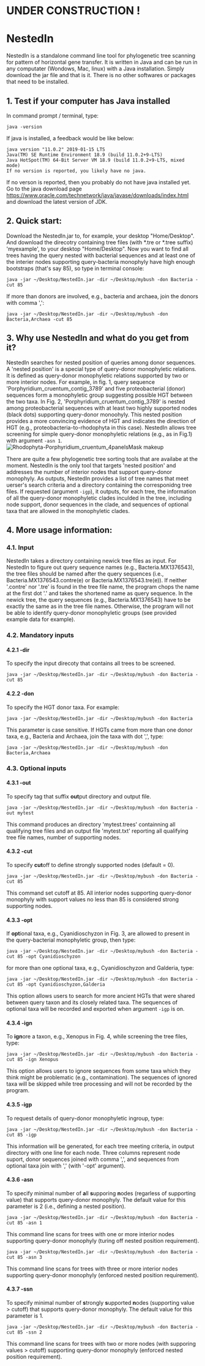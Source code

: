 # UNDER CONSTRUCTION !

# NestedIn
NestedIn is a standalone command line tool for phylogenetic tree scanning for pattern of horizontal gene transfer. It is written in Java and can be run in any computater (Wondows, Mac, linux) with a Java installation. Simply download the jar file and that is it. There is no other softwares or packages that need to be installed.

## 1. Test if your computer has Java installed
In command prompt / terminal, type:
```
java -version
```
If java is installed, a feedback would be like below:
```
java version "11.0.2" 2019-01-15 LTS
Java(TM) SE Runtime Environment 18.9 (build 11.0.2+9-LTS)
Java HotSpot(TM) 64-Bit Server VM 18.9 (build 11.0.2+9-LTS, mixed mode)
If no version is reported, you likely have no java.
```
If no verson is reported, then you probably do not have java installed yet. Go to the java download page  https://www.oracle.com/technetwork/java/javase/downloads/index.html and download the latest version of JDK.

## 2. Quick start:
Download the NestedIn.jar to, for example, your desktop "Home/Desktop". And download the direcotry containing tree files \(with \*.tre or \*.tree suffix) 'myexample', to your desktop "Home/Desktop". Now you want to find all trees having the query nested with bacterial sequences and at least one of the interier nodes supporting query-bacteria monophyly have high enough bootstraps (that's say 85),  so type in terminal console:
```
java -jar ~/Desktop/NestedIn.jar -dir ~/Desktop/mybush -don Bacteria -cut 85
```
If more than donors are involved, e.g., bacteria and archaea, join the donors with comma ',':
```
java -jar ~/Desktop/NestedIn.jar -dir ~/Desktop/mybush -don Bacteria,Archaea -cut 85
```

## 3. Why use NestedIn and what do you get from it?
NestedIn searches for nested position of queries among donor sequences. A 'nested position' is a special type of query-donor monophyletic relations. It is defined as query-donor monophyletic relations supported by two or more interior nodes. For example, in fig. 1, query sequence 'Porphyridium_cruentum_contig_3789' and five proteobacterial (donor) sequences form a monophyletic group suggesting possible HGT between the two taxa. In Fig. 2, 'Porphyridium_cruentum_contig_3789' is nested among proteobacterial sequences with at least two highly supported nodes (black dots) supporting query-donor monoohyly. This nested position provides a more convincing evidence of HGT and indicates the direction of HGT (e.g., proteobacteria-to-rhodophyta in this case). NestedIn allows tree screening for simple query-donor monophyletic relations (e.g., as in Fig.1) with argument `-asn 1`.
![Rhodophyta-Porphyridium_cruentum_4panelsMask makeup](https://user-images.githubusercontent.com/41085300/60680875-10a56c80-9e5b-11e9-8bca-e03e64bf3300.png)

There are quite a few phylogenetic tree sorting tools that are availabe at the moment. NestedIn is the only tool that targets 'nested position' and addresses the number of interior nodes that support query-donor monophyly. As outputs, NestedIn provides a list of tree names that meet uerser's search criteria and a directory containing the corresponidng tree files. If requested (argument `-igp`), it outputs, for each tree, the information of all the query-donor monophyletic clades inculded in the tree, including node support, donor sequences in the clade, and sequences of optional taxa that are allowed in the monophyletic clades.  


## 4. More usage information:

### 4.1. Input
NestedIn takes a directory containing newick tree files as input. For NestedIn to figure out query sequence names (e.g., Bacteria.MX1376543), the tree files should be named after the query sequences (i.e., Bacteria.MX1376543.contre(e) or Bacteria.MX1376543.tre(e)). If neither '.contre' nor '.tre' is found in the tree file name, the program chops the name at the first dot '.' and takes the shortened name as query sequence. In the newick tree, the query sequences (e.g., Bacteria.MX1376543) have to be exactly the same as in the tree file names. Otherwise, the program will not be able to identify query-donor monophyletic groups (see provided example data for example).


### 4.2. Mandatory inputs

#### 4.2.1 -dir
To specify the input direcoty that contains all trees to be screened.
```
java -jar ~/Desktop/NestedIn.jar -dir ~/Desktop/mybush -don Bacteria -cut 85
```

#### 4.2.2 -don
To specify the HGT donor taxa. For example:
```
java -jar ~/Desktop/NestedIn.jar -dir ~/Desktop/mybush -don Bacteria
```
This parameter is case sensitive. If HGTs came from more than one donor taxa, e.g., Bacteria and Archaea, join the taxa with dot ',', type:
```
java -jar ~/Desktop/NestedIn.jar -dir ~/Desktop/mybush -don Bacteria,Archaea
```


### 4.3. Optional inputs

#### 4.3.1 -out
To specify tag that suffix **out**put directory and output file.
```
java -jar ~/Desktop/NestedIn.jar -dir ~/Desktop/mybush -don Bacteria -out mytest
```
This command produces an directory 'mytest.trees' containning all qualifying tree files and an output file 'mytest.txt' reporting all qualifying tree file names, number of supporting nodes.

#### 4.3.2 -cut
To specify **cut**off to define strongly supported nodes (default = 0).
```
java -jar ~/Desktop/NestedIn.jar -dir ~/Desktop/mybush -don Bacteria -cut 85
```
This command set cutoff at 85. All interior nodes supporting query-donor monophyly with support values no less than 85 is considered strong supporting nodes.

#### 4.3.3 -opt
If **opt**ional taxa, e.g., Cyanidioschyzon in Fig. 3, are allowed to present in the query-bacterial monophyletic group, then type:
```
java -jar ~/Desktop/NestedIn.jar -dir ~/Desktop/mybush -don Bacteria -cut 85 -opt Cyanidioschyzon
```
for more than one optional taxa, e.g., Cyanidioschyzon and Galderia, type:
```
java -jar ~/Desktop/NestedIn.jar -dir ~/Desktop/mybush -don Bacteria -cut 85 -opt Cyanidioschyzon,Galderia
```
This option allows users to search for more ancient HGTs that were shared between query taxon and its closely related taxa. The sequences of optional taxa will be recorded and exported when argument `-igp` is on.

#### 4.3.4 -ign
To **ign**ore a taxon, e.g., Xenopus in Fig. 4, while screening the tree files, type:
```
java -jar ~/Desktop/NestedIn.jar -dir ~/Desktop/mybush -don Bacteria -cut 85 -ign Xenopus
```
This option allows users to ignore sequences from some taxa which they think might be problematic (e.g., contamination). The sequences of ignored taxa will be skipped while tree processing and will not be recorded by the program.

#### 4.3.5 -igp
To request details of query-donor monophyletic ingroup, type:
```
java -jar ~/Desktop/NestedIn.jar -dir ~/Desktop/mybush -don Bacteria -cut 85 -igp
```
This information will be generated, for each tree meeting criteria, in output directory with one line for each node. Three columns represent node suport, donor sequences joined with comma ',', and sequences from optional taxa join with ',' (with '-opt' argument).   

#### 4.3.6 -asn
To specify minimal number of **a**ll **s**upporing **n**odes (regarless of supporting value) that supports query-donor monophyly. The default value for this parameter is 2 (i.e., defining a nested position).
```
java -jar ~/Desktop/NestedIn.jar -dir ~/Desktop/mybush -don Bacteria -cut 85 -asn 1
```
This command line scans for trees with one or more interior nodes supporting query-donor monophyly (turing off nested position requirement).
```
java -jar ~/Desktop/NestedIn.jar -dir ~/Desktop/mybush -don Bacteria -cut 85 -asn 3
```
This command line scans for trees with three or more interior nodes supporting query-donor monophyly (enforced nested position requirement).

#### 4.3.7 -ssn
To specify minimal number of **s**trongly **s**upported **n**odes (supporting value > cutoff) that supports query-donor monophyly. The default value for this parameter is 1.
```
java -jar ~/Desktop/NestedIn.jar -dir ~/Desktop/mybush -don Bacteria -cut 85 -ssn 2
```
This command line scans for trees with two or more nodes (with supporing values > cutoff) supporting query-donor monophyly (enforced nested position requirement).

